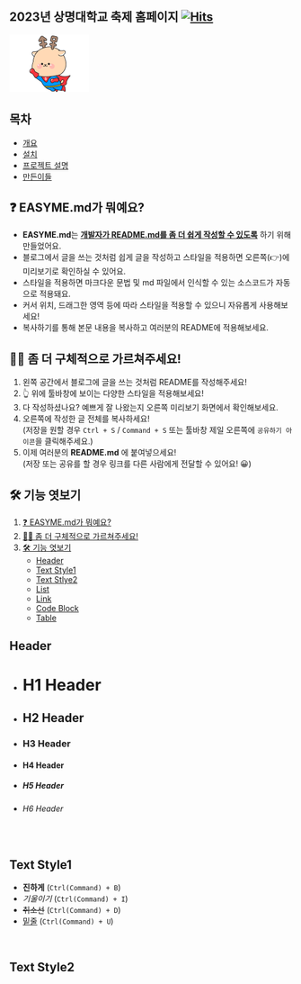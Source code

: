 ## 2023년 상명대학교 축제 홈페이지 [![Hits](https://hits.seeyoufarm.com/api/count/incr/badge.svg?url=https%3A%2F%2Fgithub.com%2Fzzangjyj0818%2F2023_Sangmyung_Festa_FE&count_bg=%2379C83D&title_bg=%23555555&icon=&icon_color=%23E7E7E7&title=hits&edge_flat=false)](https://hits.seeyoufarm.com)
<img src="./frontend/src/assets/common/Logo1.png">


## 목차
  - [개요](#개요)
  - [설치](#설치)
  - [프로젝트 설명](#프로젝트-설명)
  - [만든이들](#만들이들)

## ❓ EASYME.md가 뭐예요?   
- **EASYME.md**는 **<u>개발자가 README.md를 좀 더 쉽게 작성할 수 있도록</u>** 하기 위해 만들었어요.   
- 블로그에서 글을 쓰는 것처럼 쉽게 글을 작성하고 스타일을 적용하면 오른쪽(👉)에 미리보기로 확인하실 수 있어요.   
- 스타일을 적용하면 마크다운 문법 및 md 파일에서 인식할 수 있는 소스코드가 자동으로 적용돼요.   
- 커서 위치, 드래그한 영역 등에 따라 스타일을 적용할 수 있으니 자유롭게 사용해보세요!
- 복사하기를 통해 본문 내용을 복사하고 여러분의 README에 적용해보세요.   

## 🙋‍♀️ 좀 더 구체적으로 가르쳐주세요!   
1. 왼쪽 공간에서 블로그에 글을 쓰는 것처럼 README를 작성해주세요!   
2. 👆 위에 툴바창에 보이는 다양한 스타일을 적용해보세요!   
3. 다 작성하셨나요? 예쁘게 잘 나왔는지 오른쪽 미리보기 화면에서 확인해보세요.   
4. 오른쪽에 작성한 글 전체를 복사하세요!   
(저장을 원할 경우 `Ctrl + S` / `Command + S` 또는 툴바창 제일 오른쪽에 `공유하기 아이콘`을 클릭해주세요.)   
5. 이제 여러분의 **README.md** 에 붙여넣으세요!   
(저장 또는 공유를 할 경우 링크를 다른 사람에게 전달할 수 있어요! 😀)  

## 🛠 기능 엿보기   

1. [❓ EASYME.md가 뭐예요?  ](#-easymemd가-뭐예요)
2. [🙋‍♀️ 좀 더 구체적으로 가르쳐주세요!](#-좀-더-구체적으로-가르쳐주세요)
3. [🛠 기능 엿보기](#-기능-엿보기)
    - [Header](#header)   
    - [Text Style1](#text-style1)   
    - [Text Stlye2](#text-style2)   
    - [List](#list)      
    - [Link](#link)   
    - [Code Block](#code-block)   
    - [Table](#table)   
   
## Header
- # H1 Header   
- ## H2 Header   
- ### H3 Header   
- #### H4 Header   
- ##### H5 Header   
- ###### H6 Header   

<br>   

## Text Style1
- **진하게** (`Ctrl(Command) + B`)   
- *기울이기* (`Ctrl(Command) + I`)   
- <s>취소선</s> (`Ctrl(Command) + D`)   
- <u>밑줄</u> (`Ctrl(Command) + U`)   

<br>   
   
## Text Style2
